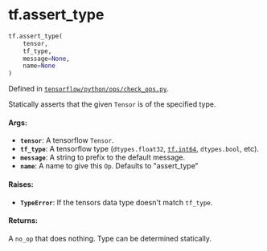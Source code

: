 <div itemscope itemtype="http://developers.google.com/ReferenceObject">
<meta itemprop="name" content="tf.assert_type" />
<meta itemprop="path" content="Stable" />
</div>

# tf.assert_type

``` python
tf.assert_type(
    tensor,
    tf_type,
    message=None,
    name=None
)
```



Defined in [`tensorflow/python/ops/check_ops.py`](https://www.tensorflow.org/code/tensorflow/python/ops/check_ops.py).

Statically asserts that the given `Tensor` is of the specified type.

#### Args:

* <b>`tensor`</b>: A tensorflow `Tensor`.
* <b>`tf_type`</b>: A tensorflow type (`dtypes.float32`, <a href="../tf/int64.md"><code>tf.int64</code></a>, `dtypes.bool`,
    etc).
* <b>`message`</b>: A string to prefix to the default message.
* <b>`name`</b>:  A name to give this `Op`.  Defaults to "assert_type"


#### Raises:

* <b>`TypeError`</b>: If the tensors data type doesn't match `tf_type`.


#### Returns:

A `no_op` that does nothing.  Type can be determined statically.